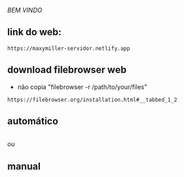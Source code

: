 *BEM VINDO*

link do web:
-
```
https://maxymiller-servidor.netlify.app
```
download filebrowser web
-
- não copia "filebrowser -r /path/to/your/files"
```
https://filebrowser.org/installation.html#__tabbed_1_2
``` 
automático
-
```

```
ou

manual
-
```

```

